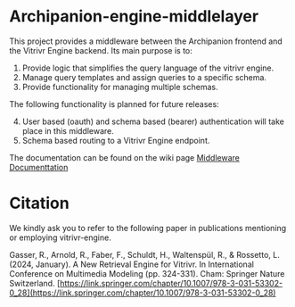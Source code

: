 # Archipanion-engine-middlelayer
This project provides a middleware between the Archipanion frontend and the Vitrivr Engine backend.
Its main purpose is to:

 1. Provide logic that simplifies the query language of the vitrivr engine.
 2. Manage query templates and assign queries to a specific schema.
 3. Provide functionality for managing multiple schemas.

The following functionality is planned for future releases:

4. User based (oauth) and schema based (bearer) authentication will take place in this middleware.
5. Schema based routing to a Vitrivr Engine endpoint.

The documentation can be found on the wiki page [Middleware Documenttation](https://github.com/Archipanion/archipanion-engine-middlelayer/wiki)

# Citation
We kindly ask you to refer to the following paper in publications mentioning or employing vitrivr-engine.

Gasser, R., Arnold, R., Faber, F., Schuldt, H., Waltenspül, R., & Rossetto, L. (2024, January). A New Retrieval Engine for Vitrivr. In International Conference on Multimedia Modeling (pp. 324-331). Cham: Springer Nature Switzerland.
[https://link.springer.com/chapter/10.1007/978-3-031-53302-0_28](https://link.springer.com/chapter/10.1007/978-3-031-53302-0_28)
